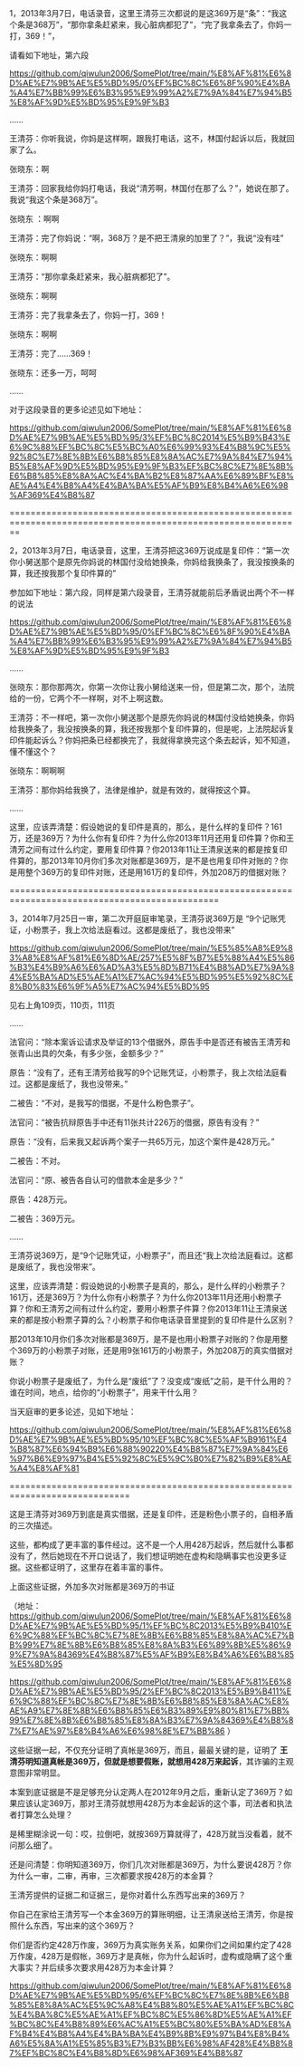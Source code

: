 1，2013年3月7日，电话录音，这里王清芬三次都说的是这369万是“条”：“我这个条是368万”，“那你拿条赶紧来，我心脏病都犯了”，“完了我拿条去了，你妈一打，369！”，

请看如下地址，第六段

https://github.com/qiwulun2006/SomePlot/tree/main/%E8%AF%81%E6%8D%AE%E7%9B%AE%E5%BD%95/0%EF%BC%8C%E6%8F%90%E4%BA%A4%E7%BB%99%E6%B3%95%E9%99%A2%E7%9A%84%E7%94%B5%E8%AF%9D%E5%BD%95%E9%9F%B3

......

王清芬：你听我说，你妈是这样啊，跟我打电话，这不，林国付起诉以后，我就回家了么。

张晓东：啊

王清芬：回家我给你妈打电话，我说“清芳啊，林国付在那了么？”，她说在那了。我说“我这个条是368万”。

张晓东 ：啊啊

王清芬：完了你妈说：“啊，368万？是不把王清泉的加里了？”，我说“没有哇”

张晓东：啊啊

王清芬：“那你拿条赶紧来，我心脏病都犯了”。

张晓东：啊啊

王清芬：完了我拿条去了，你妈一打，369！

张晓东：啊啊

王清芬：完了……369！

张晓东：还多一万，呵呵

......

对于这段录音的更多论述见如下地址：

https://github.com/qiwulun2006/SomePlot/tree/main/%E8%AF%81%E6%8D%AE%E7%9B%AE%E5%BD%95/3%EF%BC%8C2014%E5%B9%B43%E6%9C%88%EF%BC%8C%E5%BC%A0%E6%99%93%E4%B8%9C%E5%92%8C%E7%8E%8B%E6%B8%85%E8%8A%AC%E7%9A%84%E7%94%B5%E8%AF%9D%E5%BD%95%E9%9F%B3%EF%BC%8C%E7%8E%8B%E6%B8%85%E8%8A%AC%E4%BA%B2%E8%87%AA%E6%89%BF%E8%AE%A4%E4%B8%A4%E4%BA%BA%E5%AF%B9%E8%B4%A6%E6%98%AF369%E4%B8%87

==============================================================================================================

2，2013年3月7日，电话录音，这里，王清芬把这369万说成是复印件：“第一次你小舅送那个是原先你妈说的林国付没给她换条，你妈给我换条了，我没按换条的算，我还按我那个复印件算的”

参加如下地址：第六段，同样是第六段录音，王清芬就能前后矛盾说出两个不一样的说法

https://github.com/qiwulun2006/SomePlot/tree/main/%E8%AF%81%E6%8D%AE%E7%9B%AE%E5%BD%95/0%EF%BC%8C%E6%8F%90%E4%BA%A4%E7%BB%99%E6%B3%95%E9%99%A2%E7%9A%84%E7%94%B5%E8%AF%9D%E5%BD%95%E9%9F%B3

......

张晓东：那你那两次，你第一次你让我小舅给送来一份，但是第二次，那个，法院给的一份，它两个不一样啊，对不上啊这数。

王清芬：不一样吧，第一次你小舅送那个是原先你妈说的林国付没给她换条，你妈给我换条了，我没按换条的算，我还按我那个复印件算的，但是呢，上法院起诉复印件能起诉么？你妈把条已经都换完了，我就得拿换完这个条去起诉，知不知道，懂不懂这个？

张晓东：啊啊啊

王清芬：那你妈给我换了，法律是维护，就是有效的，就得按这个算。

......

这里，应该弄清楚：假设她说的复印件是真的，那么，是什么样的复印件？161万，还是369万？为什么你有复印件？为什么你2013年11月还用复印件算？你和王清芳之间有过什么约定，要用复印件算？你2013年11让王清泉送来的都是按复印件算的，那2013年10月你们多次对账都是369万，是不是也用复印件对账的？你是用整个369万的复印件对账，还是用161万的复印件，外加208万的借据对账？

==============================================================================================


3，2014年7月25日一审，第二次开庭庭审笔录，王清芬说369万是 “9个记账凭证，小粉票子，我上次给法庭看过。这都是废纸了，我也没带来” 


https://github.com/qiwulun2006/SomePlot/tree/main/%E5%85%A8%E9%83%A8%E8%AF%81%E6%8D%AE/257%E5%8F%B7%E5%88%A4%E5%86%B3%E4%B9%A6%E6%AD%A3%E5%8D%B71%E4%B8%AD%E7%9A%84%E5%BA%AD%E5%AE%A1%E7%AC%94%E5%BD%95%E5%92%8C%E8%B0%83%E6%9F%A5%E7%AC%94%E5%BD%95

见右上角109页，110页，111页

......

法官问：“除本案诉讼请求及举证的13个借据外，原告手中是否还有被告王清芳和张青山出具的欠条，有多少张，金额多少？”

原告：“没有了，还有王清芳给我写的9个记账凭证，小粉票子，我上次给法庭看过。这都是废纸了，我也没带来。”

二被告：“不对，是我写的借据，不是什么粉色票子”。

法官问：“被告抗辩原告手中还有11张共计226万的借据，原告有没有？”

原告：“没有，后来我又起诉两个案子一共65万元，加这个案件是428万元。”

二被告：不对。

法官问：“原、被告各自认可的借款本金是多少？”

原告：428万元。

二被告：369万元。

......

王清芬说369万，是“9个记账凭证，小粉票子”，而且还“我上次给法庭看过。这都是废纸了，我也没带来”。


这里，应该弄清楚：假设她说的小粉票子是真的，那么，是什么样的小粉票子？161万，还是369万？为什么你有小粉票子？为什么你2013年11月还用小粉票子算？你和王清芳之间有过什么约定，要用小粉票子件算？你2013年11让王清泉送来的都是按小粉票子算的么？小粉票子和你电话录音里提到的复印件是什么区别？

那2013年10月你们多次对账都是369万，是不是也用小粉票子对账的？你是用整个369万的小粉票子对账，还是用9张161万的小粉票子，外加208万的真实借据对账？

你说小粉票子是废纸了，为什么是“废纸”了？没变成“废纸”之前，是干什么用的？谁在时间，地点，给你的“小粉票子”，用来干什么用？


当天庭审的更多论述，见如下地址：


https://github.com/qiwulun2006/SomePlot/tree/main/%E8%AF%81%E6%8D%AE%E7%9B%AE%E5%BD%95/10%EF%BC%8C%E5%AF%B9161%E4%B8%87%E6%94%B9%E6%88%90220%E4%B8%87%E7%9A%84%E6%97%B6%E9%97%B4%E5%92%8C%E5%9C%B0%E7%82%B9%E8%AE%A4%E8%AF%81


=============================================================================

这是王清芬对369万到底是真实借据，还是复印件，还是粉色小票子的，自相矛盾的三次描述。

这些，都构成了更丰富的事件经过。这不是一个人用428万起诉，然后就什么事都没有了，然后她现在不开口说话了，我们想证明她在虚构和隐瞒事实也没更多证据。这些都证明了，这里存在着丰富的事件。

上面这些证据，外加多次对账都是369万的书证

（地址：https://github.com/qiwulun2006/SomePlot/tree/main/%E8%AF%81%E6%8D%AE%E7%9B%AE%E5%BD%95/1%EF%BC%8C2013%E5%B9%B410%E6%9C%88%EF%BC%8C%E7%8E%8B%E6%B8%85%E8%8A%AC%E7%BB%99%E7%8E%8B%E6%B8%85%E8%8A%B3%E6%89%8B%E5%86%99%E7%9A%84369%E4%B8%87%E5%AF%B9%E8%B4%A6%E6%B8%85%E5%8D%95

https://github.com/qiwulun2006/SomePlot/tree/main/%E8%AF%81%E6%8D%AE%E7%9B%AE%E5%BD%95/2%EF%BC%8C2013%E5%B9%B411%E6%9C%88%EF%BC%8C%E7%8E%8B%E6%B8%85%E8%8A%AC%E8%AE%A9%E7%8E%8B%E6%B8%85%E6%B3%89%E9%80%81%E7%BB%99%E7%8E%8B%E6%B8%85%E8%8A%B3%E7%9A%84369%E4%B8%87%E7%AE%97%E8%B4%A6%E6%98%8E%E7%BB%86
）

这些证据一起，不仅充分证明了真帐是369万，而且，最最关键的是，证明了 **王清芬明知道真帐是369万，但就是想要假账，就想用428万来起诉**，其诈骗的主观意图非常明显。

本案到底证据是不是足够充分认定两人在2012年9月之后，重新认定了369万？如果应该认定369万，那对王清芬就想用428万为本金起诉的这个事，司法者和执法者打算怎么处理？

是稀里糊涂说一句：哎，拉倒吧，就按369万算就得了，428万就当没看着，就不问那么细了。

还是问清楚：你明知道369万，你们几次对账都是369万，为什么要说428万？你为什么一审，二审，再审，三次都要求按428万的本金算？

王清芳提供的证据二和证据三，是你对着什么东西写出来的369万？

你自己在家给王清芳写一个本金369万的算账明细，让王清泉送给王清芳，你是按照什么东西，写出来的这个369万？

你们是否约定428万作废，369万为真实账务关系，如果你们之间如果约定了428万作废，428万是假帐，369万才是真帐，你为什么起诉时，虚构或隐瞒了这个重大事实？并后续多次要求用428万为本金计算？

https://github.com/qiwulun2006/SomePlot/tree/main/%E8%AF%81%E6%8D%AE%E7%9B%AE%E5%BD%95/6%EF%BC%8C%E7%8E%8B%E6%B8%85%E8%8A%AC%E5%9C%A8%E4%B8%80%E5%AE%A1%EF%BC%8C%E4%BA%8C%E5%AE%A1%EF%BC%8C%E5%86%8D%E5%AE%A1%EF%BC%8C%E4%B8%89%E6%AC%A1%E5%BC%80%E5%BA%AD%E8%AF%B4%E4%B8%A4%E4%BA%BA%E4%B9%8B%E9%97%B4%E8%B4%A6%E5%8A%A1%E5%85%B3%E7%B3%BB%E6%98%AF428%E4%B8%87%EF%BC%8C%E4%B8%8D%E6%98%AF369%E4%B8%87
